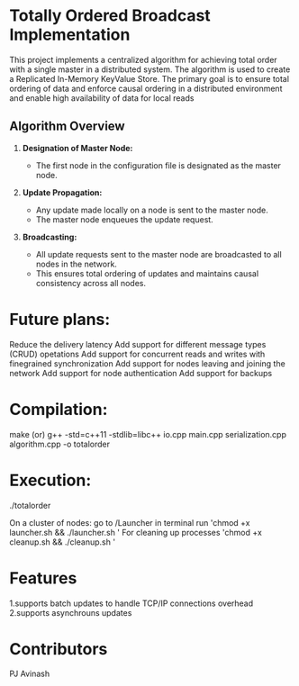 # Totally Ordered Broadcast Implementation

This project implements a centralized algorithm for achieving total order with a single master in a distributed system. The algorithm is used to create a Replicated In-Memory KeyValue Store. The primary goal is to ensure total ordering of data and enforce causal ordering in a distributed environment and enable high availability of data for local reads

## Algorithm Overview

1. **Designation of Master Node:**
   - The first node in the configuration file is designated as the master node.

2. **Update Propagation:**
   - Any update made locally on a node is sent to the master node.
   - The master node enqueues the update request.

3. **Broadcasting:**
   - All update requests sent to the master node are broadcasted to all nodes in the network.
   - This ensures total ordering of updates and maintains causal consistency across all nodes.


# Future plans:
Reduce the delivery latency
Add support for different message types (CRUD) opetations
Add support for concurrent reads and writes with finegrained synchronization
Add support for nodes leaving and joining the network
Add support for node authentication
Add support for backups 

# Compilation:
make 
(or) g++ -std=c++11 -stdlib=libc++ io.cpp main.cpp serialization.cpp algorithm.cpp -o totalorder

# Execution:
./totalorder <ConfigurationPath> <Numer of keys>

On a cluster of nodes:
go to /Launcher in terminal run 'chmod +x launcher.sh && ./launcher.sh <ConfigurationPath> <Numer of keys> ' For cleaning up processes 'chmod +x cleanup.sh && ./cleanup.sh <ConfigurationPath>'

# Features
1.supports batch updates to handle TCP/IP connections overhead
2.supports asynchrouns updates

# Contributors
PJ Avinash










